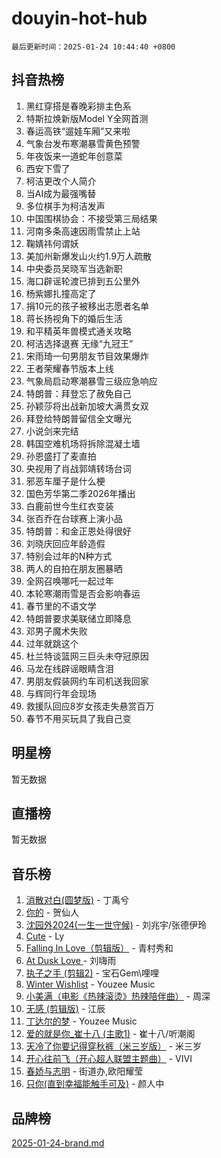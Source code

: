 # douyin-hot-hub

`最后更新时间：2025-01-24 10:44:40 +0800`

## 抖音热榜

1. 黑红穿搭是春晚彩排主色系
1. 特斯拉焕新版Model Y全网首测
1. 春运高铁“遛娃车厢”又来啦
1. 气象台发布寒潮暴雪黄色预警
1. 年夜饭来一道蛇年创意菜
1. 西安下雪了
1. 柯洁更改个人简介
1. 当AI成为最强嘴替
1. 多位棋手为柯洁发声
1. 中国围棋协会：不接受第三局结果
1. 河南多条高速因雨雪禁止上站
1. 鞠婧祎何谓妖
1. 美加州新爆发山火约1.9万人疏散
1. 中央委员吴晓军当选新职
1. 海口辟谣轮渡已排到五公里外
1. 杨紫娜扎撞高定了
1. 捐10元的孩子被移出志愿者名单
1. 蒋长扬视角下的婚后生活
1. 和平精英年兽模式通关攻略
1. 柯洁选择退赛 无缘“九冠王”
1. 宋雨琦一句男朋友节目效果爆炸
1. 王者荣耀春节版本上线
1. 气象局启动寒潮暴雪三级应急响应
1. 特朗普：拜登忘了赦免自己
1. 孙颖莎将出战新加坡大满贯女双
1. 拜登给特朗普留信全文曝光
1. 小说剑来完结
1. 韩国空难机场将拆除混凝土墙
1. 孙恩盛打了麦直拍
1. 央视用了肖战郭靖转场台词
1. 邪恶车厘子是什么梗
1. 国色芳华第二季2026年播出
1. 白鹿前世今生红衣变装
1. 张百乔在台球赛上演小品
1. 特朗普：和金正恩处得很好
1. 刘晓庆回应年龄造假
1. 特别会过年的N种方式
1. 两人的自拍在朋友圈暴晒
1. 全网召唤哪吒一起过年
1. 本轮寒潮雨雪是否会影响春运
1. 春节里的不语文学
1. 特朗普要求美联储立即降息
1. 邓男子魔术失败
1. 过年就跳这个
1. 杜兰特谈篮网三巨头未夺冠原因
1. 马龙在线辟谣眼睛含泪
1. 男朋友假装网约车司机送我回家
1. 与辉同行年会现场
1. 救援队回应8岁女孩走失悬赏百万
1. 春节不用买玩具了我自己变

## 明星榜

暂无数据

## 直播榜

暂无数据

## 音乐榜

1. [消散对白(圆梦版)](https://sf5-hl-cdn-tos.douyinstatic.com/obj/tos-cn-ve-2774/og4jB5I5IizzoZVAAAzWgBMAsMDWoArfwBOiFs) - 丁禹兮
1. [你的](https://sf5-hl-cdn-tos.douyinstatic.com/obj/tos-cn-ve-2774/oYuIeKf42jB7sEV6B2upMdpYAgfrQWj0FeRegh) - 贺仙人
1. [沈园外2024(一生一世守候)](https://sf5-hl-cdn-tos.douyinstatic.com/obj/tos-cn-ve-2774/oAIYMHGCmKaYKFDd6FZBf9AfMfx1eErAAEJAFH) - 刘兆宇/张德伊玲
1. [Cute](https://sf5-hl-cdn-tos.douyinstatic.com/obj/tos-cn-ve-2774/o4IbIzHWKAAB4wsS5qMBRiiAlEBGTpQRNfFvuo) - Ly
1. [Falling In Love（剪辑版）](https://sf5-hl-cdn-tos.douyinstatic.com/obj/tos-cn-ve-2774/o8ajpA8zzgBPahbBIO8AcKGBLJezFCRd1wfP9f) - 青村秀和
1. [ At Dusk  Love ](https://sf5-hl-cdn-tos.douyinstatic.com/obj/tos-cn-ve-2774/o8CrpCf5CaYgI4ZrtQgMQAFEfuGqNnRSDQAPBc) - 刘嗨雨
1. [执子之手 (剪辑2)](https://sf5-hl-cdn-tos.douyinstatic.com/obj/tos-cn-ve-2774/oUoZLQjCc31XzqsBnBQUNgeKtYPBcgbFDwtfcu) - 宝石Gem\哩哩
1. [Winter Wishlist](https://sf6-cdn-tos.douyinstatic.com/obj/tos-cn-ve-2774/oIIgUOeamCFCVAzxN6MFRLIBlLGpUqQxeeHrLE) - Youzee Music
1. [小美满（电影《热辣滚烫》热辣陪伴曲）](https://sf5-hl-cdn-tos.douyinstatic.com/obj/tos-cn-ve-2774/o0GAn2lSgfZIDUgtevCGDQYnFg4CwnrBaxbTZL) - 周深
1. [无感 (剪辑版)](https://sf5-hl-cdn-tos.douyinstatic.com/obj/tos-cn-ve-2774/o0eIsUzJBDlQaQFC5OFlgbMEZC1TFYBftOBn6p) - 江辰
1. [丁达尔的梦](https://sf5-hl-cdn-tos.douyinstatic.com/obj/tos-cn-ve-2774/oMU3WirUZBVQkAC9ccG5P2IQirziZM2RTInUY) - Youzee Music
1. [爱的就是你_崔十八 (主歌1)](https://sf3-cdn-tos.douyinstatic.com/obj/tos-cn-ve-2774/oI5BO5DhFZ6UTcNCnZaOCBLtZ7WIMQGfgnXf5E) - 崔十八/听潮阁
1. [天冷了你要记得穿秋裤（米三岁版）](https://sf5-hl-cdn-tos.douyinstatic.com/obj/tos-cn-ve-2774/oQlIwVIDWiZ6BQilAorS7MA0AgCkQDvcZAdm1) - 米三岁
1. [开心往前飞（开心超人联盟主题曲）](https://sf6-cdn-tos.douyinstatic.com/obj/tos-cn-ve-2774/9d8fb7c82cf1421fb93a9fe925275e0a) - VIVI
1. [春娇与志明](https://sf5-hl-cdn-tos.douyinstatic.com/obj/tos-cn-ve-2774/e530d8fceb7044b39707d7f9ff54add1) - 街道办,欧阳耀莹
1. [只你(直到幸福能触手可及)](https://sf5-hl-cdn-tos.douyinstatic.com/obj/tos-cn-ve-2774/o0lBkRDzFTeaVSUz3ZZSCBVtZ5DIMQGfgmEAuE) - 颜人中

## 品牌榜

[2025-01-24-brand.md](2025-01-24-brand.md)
